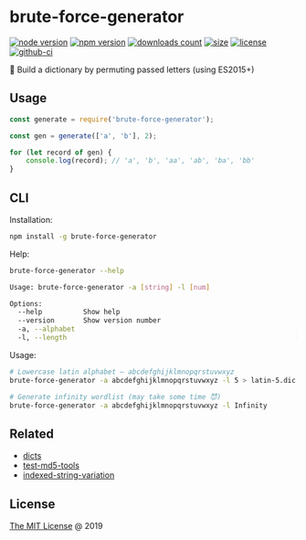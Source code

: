 # brute-force-generator

[![node version](https://img.shields.io/node/v/brute-force-generator.svg)](https://www.npmjs.com/package/brute-force-generator)
[![npm version](https://badge.fury.io/js/brute-force-generator.svg)](https://badge.fury.io/js/brute-force-generator)
[![downloads count](https://img.shields.io/npm/dt/brute-force-generator.svg)](https://www.npmjs.com/package/brute-force-generator)
[![size](https://packagephobia.com/badge?p=brute-force-generator)](https://packagephobia.com/result?p=brute-force-generator)
[![license](https://img.shields.io/npm/l/brute-force-generator.svg)](https://piecioshka.mit-license.org)
[![github-ci](https://github.com/piecioshka/brute-force-generator/actions/workflows/testing.yml/badge.svg)](https://github.com/piecioshka/brute-force-generator/actions/workflows/testing.yml)

🔨 Build a dictionary by permuting passed letters (using ES2015+)

## Usage

```javascript
const generate = require('brute-force-generator');

const gen = generate(['a', 'b'], 2);

for (let record of gen) {
    console.log(record); // 'a', 'b', 'aa', 'ab', 'ba', 'bb'
}
```

## CLI

Installation:

```bash
npm install -g brute-force-generator
```

Help:

```bash
brute-force-generator --help

Usage: brute-force-generator -a [string] -l [num]

Options:
  --help          Show help                                            [boolean]
  --version       Show version number                                  [boolean]
  -a, --alphabet                                                      [required]
  -l, --length                                                        [required]
```

Usage:

```bash
# Lowercase latin alphabet — abcdefghijklmnopqrstuvwxyz
brute-force-generator -a abcdefghijklmnopqrstuvwxyz -l 5 > latin-5.dic

# Generate infinity wordlist (may take some time 😈)
brute-force-generator -a abcdefghijklmnopqrstuvwxyz -l Infinity
```

## Related

* [dicts](https://github.com/piecioshka/dicts)
* [test-md5-tools](https://github.com/piecioshka/test-md5-tools)
* [indexed-string-variation](https://github.com/lmammino/indexed-string-variation)

## License

[The MIT License](https://piecioshka.mit-license.org) @ 2019
